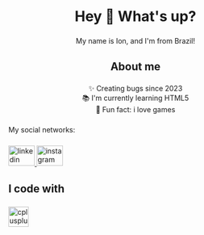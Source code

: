 <h1 align="center">Hey 👋 What's up?</h1>

###

<p align="center">My name is Ion, and I'm from Brazil!</p>

###

<h2 align="center">About me</h2>

###

<p align="center">✨ Creating bugs since 2023<br>📚 I'm currently learning HTML5<br>🎲 Fun fact: i love games</p>

###

<p align="left">My social networks:</p>

###

<div align="left">
  <a href="https://www.linkedin.com/in/ion-mandela-de-oliveira-baltazar-313b79270/" target="_blank">
    <img src="https://raw.githubusercontent.com/maurodesouza/profile-readme-generator/master/src/assets/icons/social/linkedin/default.svg" width="52" height="40" alt="linkedin logo"  />
  </a>
  <a href="https://www.instagram.com/ion.mandela1" target="_blank">
    <img src="https://raw.githubusercontent.com/maurodesouza/profile-readme-generator/master/src/assets/icons/social/instagram/default.svg" width="52" height="40" alt="instagram logo"  />
  </a>
</div>

###

<h2 align="left">I code with</h2>

###

<div align="left">
  <img src="https://cdn.jsdelivr.net/gh/devicons/devicon/icons/cplusplus/cplusplus-original.svg" height="40" alt="cplusplus logo"  />
</div>

###
